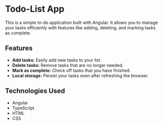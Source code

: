 # Todo-List App

This is a simple to-do application built with Angular. It allows you to manage your tasks efficiently with features like adding, deleting, and marking tasks as complete.

## Features

* **Add tasks:** Easily add new tasks to your list.
* **Delete tasks:** Remove tasks that are no longer needed.
* **Mark as complete:** Check off tasks that you have finished.
* **Local storage:** Persist your tasks even after refreshing the browser.

## Technologies Used

* Angular
* TypeScript
* HTML
* CSS


